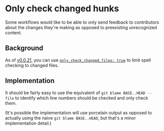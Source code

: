 # Only check changed hunks

Some workflows would like to be able to only send feedback to contributors about the changes they're making as opposed to preexisting unrecognized content.

## Background
As of [v0.0.21](https://github.com/check-spelling/check-spelling/releases/tag/v0.0.21), you can use [`only_check_changed_files: true`](https://github.com/check-spelling/check-spelling/wiki/Configuration#only_check_changed_files) to limit spell checking to changed files.

## Implementation

It should be fairly easy to use the equivalent of `git blame BASE..HEAD -- file` to identify which line numbers should be checked and only check them.

(It's possible the implementation will use porcelain output as opposed to actually using the naive `git blame BASE..HEAD`, but that's a minor implementation detail.)